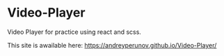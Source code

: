 # Video-Player
Video Player for practice using react and scss.

<p>This site is awailable here: <a href="https://andreyperunov.github.io/Video-Player/" target="_blank" rel="noopener noreferrer">https://andreyperunov.github.io/Video-Player/</a></p>
